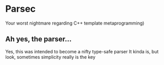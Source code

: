 # Parsec
Your worst nightmare regarding C++ template metaprogramming)

## Ah yes, the parser... 
Yes, this was intended to become a nifty type-safe parser
It kinda is, but look, sometimes simplicity really is the key
